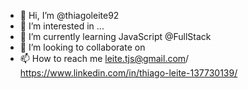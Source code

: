 - 👋 Hi, I’m @thiagoleite92
- 👀 I’m interested in ...
- 🌱 I’m currently learning JavaScript @FullStack
- 💞️ I’m looking to collaborate on 
- 📫 How to reach me leite.tjs@gmail.com/ https://www.linkedin.com/in/thiago-leite-137730139/

<!---
thiagoleite92/thiagoleite92 is a ✨ special ✨ repository because its `README.md` (this file) appears on your GitHub profile.
You can click the Preview link to take a look at your changes.
--->
